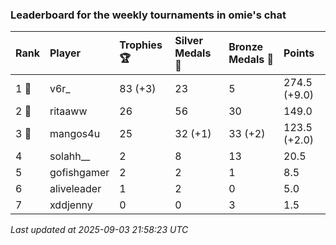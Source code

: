 ### Leaderboard for the weekly tournaments in omie's chat

| Rank  | Player      | Trophies 🏆 | Silver Medals 🥈 | Bronze Medals 🥉 | Points       |
|:------|:------------|:------------|:-----------------|:-----------------|:-------------|
| 1 🥇  | v6r_        | 83 (+3)     | 23               | 5                | 274.5 (+9.0) |
| 2 🥈  | ritaaww     | 26          | 56               | 30               | 149.0        |
| 3 🥉  | mangos4u    | 25          | 32 (+1)          | 33 (+2)          | 123.5 (+2.0) |
| 4     | solahh__    | 2           | 8                | 13               | 20.5         |
| 5     | gofishgamer | 2           | 2                | 1                | 8.5          |
| 6     | aliveleader | 1           | 2                | 0                | 5.0          |
| 7     | xddjenny    | 0           | 0                | 3                | 1.5          |

_Last updated at 2025-09-03 21:58:23 UTC_